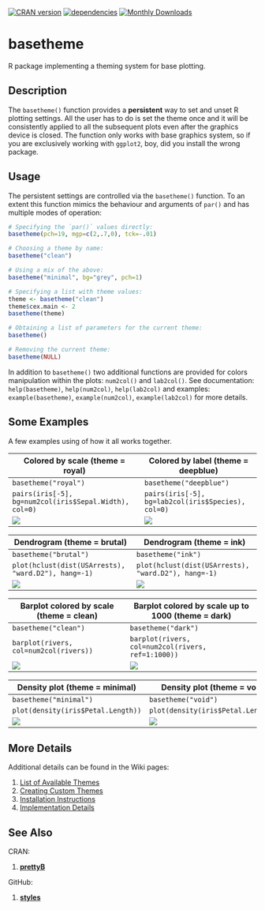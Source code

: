 [![CRAN version](http://www.r-pkg.org/badges/version/basetheme)](https://cran.r-project.org/package=basetheme)
[![dependencies](https://tinyverse.netlify.com/badge/basetheme)](https://CRAN.R-project.org/package=basetheme)
[![Monthly Downloads](https://cranlogs.r-pkg.org/badges/basetheme)](https://cranlogs.r-pkg.org/badges/basetheme)

# basetheme #

R package implementing a theming system for base plotting.

## Description ##

The `basetheme()` function provides a **persistent** way to set and unset R plotting settings.
All the user has to do is set the theme once and it will be consistently applied to all the subsequent plots even after the graphics device is closed.
The function only works with base graphics system, so if you are exclusively working with `ggplot2`, boy, did you install the wrong package.

## Usage ##

The persistent settings are controlled via the `basetheme()` function.
To an extent this function mimics the behaviour and arguments of `par()` and has multiple modes of operation:

```r
# Specifying the `par()` values directly:
basetheme(pch=19, mgp=c(2,.7,0), tck=-.01)

# Choosing a theme by name:
basetheme("clean")

# Using a mix of the above:
basetheme("minimal", bg="grey", pch=1)

# Specifying a list with theme values:
theme <- basetheme("clean")
theme$cex.main <- 2
basetheme(theme)

# Obtaining a list of parameters for the current theme:
basetheme()

# Removing the current theme:
basetheme(NULL)
```

In addition to `basetheme()` two additional functions are provided for colors manipulation within the plots: `num2col()` and `lab2col()`.
See documentation: `help(basetheme)`, `help(num2col)`, `help(lab2col)` and examples: `example(basetheme)`, `example(num2col)`, `example(lab2col)` for more details.

## Some Examples ##

A few examples using of how it all works together.

| Colored by scale (theme = royal)                                       |  Colored by label (theme = deepblue)                                   |
|------------------------------------------------------------------------|------------------------------------------------------------------------|
| `basetheme("royal")`                                                   | `basetheme("deepblue")`                                                |
| `pairs(iris[-5], bg=num2col(iris$Sepal.Width), col=0)`                 | `pairs(iris[-5], bg=lab2col(iris$Species), col=0)`                     |
| ![](http://karolis.koncevicius.lt/data/basetheme/examples/ex_1_1.png)  | ![](http://karolis.koncevicius.lt/data/basetheme/examples/ex_1_2.png)  |

| Dendrogram (theme = brutal)                                            |  Dendrogram (theme = ink)                                              |
|------------------------------------------------------------------------|------------------------------------------------------------------------|
| `basetheme("brutal")`                                                  | `basetheme("ink")`                                                     |
| `plot(hclust(dist(USArrests), "ward.D2"), hang=-1)`                    | `plot(hclust(dist(USArrests), "ward.D2"), hang=-1)`                    |
| ![](http://karolis.koncevicius.lt/data/basetheme/examples/ex_2_1.png)  | ![](http://karolis.koncevicius.lt/data/basetheme/examples/ex_2_2.png)  |

| Barplot colored by scale (theme = clean)                               |  Barplot colored by scale up to 1000 (theme = dark)                    |
|------------------------------------------------------------------------|------------------------------------------------------------------------|
| `basetheme("clean")`                                                   | `basetheme("dark")`                                                    |
| `barplot(rivers, col=num2col(rivers))`                                 | `barplot(rivers, col=num2col(rivers, ref=1:1000))`                     |
| ![](http://karolis.koncevicius.lt/data/basetheme/examples/ex_3_1.png)  | ![](http://karolis.koncevicius.lt/data/basetheme/examples/ex_3_2.png)  |

| Density plot (theme = minimal)                                         |  Density plot (theme = void)                                           |
|------------------------------------------------------------------------|------------------------------------------------------------------------|
| `basetheme("minimal")`                                                 | `basetheme("void")`                                                    |
| `plot(density(iris$Petal.Length))`                                     | `plot(density(iris$Petal.Length))`                                     |
| ![](http://karolis.koncevicius.lt/data/basetheme/examples/ex_4_1.png)  | ![](http://karolis.koncevicius.lt/data/basetheme/examples/ex_4_2.png)  |

## More Details ##

Additional details can be found in the Wiki pages:

1. [List of Available Themes](https://github.com/KKPMW/basetheme/wiki/Theme-List)
2. [Creating Custom Themes](https://github.com/KKPMW/basetheme/wiki/Creating-Themes)
3. [Installation Instructions](https://github.com/KKPMW/basetheme/wiki/Installation)
4. [Implementation Details](https://github.com/KKPMW/basetheme/wiki/Implementation-Details)

## See Also ##

CRAN:

1. [**prettyB**](https://github.com/jumpingrivers/prettyB)

GitHub:

1. [**styles**](https://github.com/leehazel/styles)

